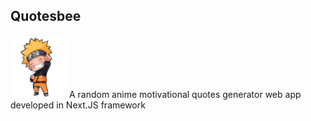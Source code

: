 
## Quotesbee
<img src="public/logo.jpg" height="100px" width="90px">
A random anime motivational quotes generator web app developed in Next.JS framework
